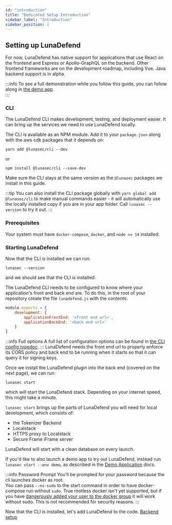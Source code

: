```yaml
---
id: "introduction"
title: "Dedicated Setup Introduction"
sidebar_label: "Introduction"
sidebar_position: 1
---
```

<!--
  ~ Copyright by LunaSec (owned by Refinery Labs, Inc)
  ~
  ~ Licensed under the Creative Commons Attribution-ShareAlike 4.0 International
  ~ (the "License"); you may not use this file except in compliance with the
  ~ License. You may obtain a copy of the License at
  ~
  ~ https://creativecommons.org/licenses/by-sa/4.0/legalcode
  ~
  ~ See the License for the specific language governing permissions and
  ~ limitations under the License.
  ~
-->
## Setting up LunaDefend

For now, LunaDefend has native support for applications that use React on the frontend and Express or Apollo-GraphQL 
on the backend. Other frontend frameworks are on the development roadmap, including Vue. Java backend support is in alpha.  

:::info
To see a full demonstration while you follow this guide, you can follow along in [the demo app](/pages/lunadefend/overview/demo-app/walkthrough).  
:::

### CLI
The LunaDefend CLI makes development, testing, and deployment easier.  It can bring up the services we need to use LunaDefend locally.

The CLI is available as an NPM module. Add it to your `package.json` along with the aws cdk packages that it depends on:

`yarn add @lunasec/cli --dev`

or

`npm install @lunasec/cli --save-dev`

Make sure the CLI stays at the same version as the `@lunasec` packages we install in this guide.

:::tip
You can also install the CLI package globally with `yarn global add @lunasec/cli` to make manual commands easier - it will automatically use the locally installed copy if you are in your app folder. Call `lunasec --version` to try it out.
:::

### Prerequisites
Your system must have `docker-compose`, `docker`, and `node >= 14` installed.

### Starting LunaDefend

Now that the CLI is installed we can run:
```shell
lunasec --version
```
and we should see that the CLI is installed.

The LunaDefend CLI needs to be configured to know where your application's front and back end are. To do this, in the root of your repository create the file `lunadefend.js` with the contents:
```js
module.exports = {
    development: {
        applicationFrontEnd: '<front end url>',
        applicationBackEnd: '<back end url>'
    }
}
```
:::info Full options
A full list of configuration options can be found in [the CLI config typedoc](/pages/lunadefend/cli-config/interfaces/LunaSecStackConfigOptions/).
:::
LunaDefend needs the front end url to properly enforce its CORS policy and back end to be running when it starts so that it can query it for signing keys.

Once we install the LunaDefend plugin into the back end (covered on the next page), we can run:
```shell
lunasec start
``` 
 which will start the LunaDefend stack.  Depending on your internet speed, this might take a minute.


`lunasec start` brings up the parts of LunaDefend you will need for local development, which consists of:
* the Tokenizer Backend 
* Localstack 
* HTTPS proxy to Localstack
* Secure Frame iFrame server  
  
LunaDefend will start with a clean database on every launch.

If you'd like to also launch a demo app to try out LunaDefend, instead run `lunasec start --env demo`, as described in the [Demo Application](/pages/lunadefend/overview/demo-app/overview) docs.

:::info Password Prompt
You'll be prompted for your password because the cli launches docker as root.  
You can pass `--no-sudo` to the start command in order to have docker-compose run without `sudo`.
True rootless docker isn't yet supported, but if you have
[dangerously added your user to the docker group](https://docs.docker.com/engine/install/linux-postinstall/) it will work without sudo.  This is not recommended for security reasons.
:::

Now that the CLI is installed, let's add LunaDefend to the code. [Backend setup](/pages/lunadefend/getting-started/dedicated-tokenizer/backend-setup)
